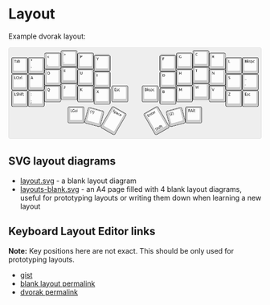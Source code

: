 # Layout

Example dvorak layout:

![Example dvorak layout](../images/layout/layout.png)

## SVG layout diagrams
 - [layout.svg](../images/layout/layout.svg) - a blank layout diagram
 - [layouts-blank.svg](../images/layout/layouts-blank.svg) - an A4 page filled with 4 blank layout diagrams,
   useful for prototyping layouts or writing them down when learning a new layout

## Keyboard Layout Editor links
**Note:** Key positions here are not exact. This should be only used for prototyping layouts.

 - [gist](http://www.keyboard-layout-editor.com/#/gists/9fd058138ca8fdef1ced3d48cb85c864)
 - [blank layout permalink](http://www.keyboard-layout-editor.com/##@@_x:3&a:7%3B&=&_x:7%3B&=%3B&@_y:-0.86&x:2%3B&=&_x:1%3B&=&_x:5%3B&=&_x:1%3B&=%3B&@_y:-0.8600000000000001&x:5%3B&=&_x:3%3B&=%3B&@_y:-0.8600000000000001%3B&=%3B&@_y:-1&x:1%3B&=%3B&@_y:-1&x:13%3B&=%3B&@_y:-1&x:14%3B&=%3B&@_y:-0.41999999999999993&x:3%3B&=&_x:7%3B&=%3B&@_y:-0.8600000000000001&x:2%3B&=&_x:1%3B&=&_x:5%3B&=&_x:1%3B&=%3B&@_y:-0.8599999999999997&x:5%3B&=&_x:3%3B&=%3B&@_y:-0.8600000000000003%3B&=&=&_x:11%3B&=&=%3B&@_y:-0.41999999999999993&x:3%3B&=&_x:7%3B&=%3B&@_y:-0.8599999999999999&x:2%3B&=&_x:1%3B&=&_x:1.08%3B&=&_x:0.8399999999999999%3B&=&_x:1.08%3B&=&_x:1%3B&=%3B&@_y:-0.8600000000000003&x:5%3B&=&_x:3%3B&=%3B&@_y:-0.8599999999999999%3B&=&=&_x:11%3B&=&=%3B&@_x:3.42%3B&=&_x:6.140000000000001%3B&=%3B&@_r:15&rx:5.06&ry:3.92&y:-0.3599999999999999&x:-0.5%3B&=%3B&@_r:30&rx:6.32&ry:4.06&y:-0.49999999999999956&x:-0.5&h:1.5%3B&=%3B&@_r:-30&rx:8.68&y:-0.49999999999999956&x:-0.5&h:1.5%3B&=%3B&@_r:-15&rx:9.94&ry:3.92&y:-0.3599999999999999&x:-0.5%3B&=)
 - [dvorak permalink](http://www.keyboard-layout-editor.com/##@_css=.keylabel%20%7B%0A%20%20%20%20font-family%2F:%20%22Roboto%22%2F%3B%0A%7D%3B&@_x:3%3B&=%3E%0A.&_x:7%3B&=C%3B&@_y:-0.86&x:2%3B&=%3C%0A,&_x:1%3B&=P&_x:5%3B&=G&_x:1%3B&=R%3B&@_y:-0.8600000000000001&x:5%3B&=Y&_x:3%3B&=F%3B&@_y:-0.8600000000000001%3B&=Tab%3B&@_y:-1&x:1%3B&=%22%0A'%3B&@_y:-1&x:13%3B&=L%3B&@_y:-1&x:14%3B&=Bkspc%3B&@_y:-0.41999999999999993&x:3%3B&=E&_x:7%3B&=T%3B&@_y:-0.8600000000000001&x:2%3B&=O&_x:1%3B&=U&_x:5%3B&=H&_x:1%3B&=N%3B&@_y:-0.8599999999999997&x:5%3B&=I&_x:3%3B&=D%3B&@_y:-0.8600000000000003%3B&=LCtrl&=A&_x:11%3B&=S&=%2F_%0A-%3B&@_y:-0.41999999999999993&x:3%3B&=J&_x:7%3B&=W%3B&@_y:-0.8599999999999999&x:2%3B&=Q&_x:1%3B&=K&_x:1.08%3B&=Esc&_x:0.8399999999999999%3B&=Bkspc&_x:1.08%3B&=M&_x:1%3B&=V%3B&@_y:-0.8600000000000003&x:5%3B&=X&_x:3%3B&=B%3B&@_y:-0.8599999999999999%3B&=LShift&=%2F:%0A%2F%3B&_x:11%3B&=Z&=Esc%3B&@_x:3.42%3B&=LGui&_x:6.140000000000001%3B&=RAlt%3B&@_r:15&rx:5.06&ry:3.92&y:-0.3599999999999999&x:-0.5%3B&=(1)%3B&@_r:30&rx:6.32&ry:4.06&y:-0.49999999999999956&x:-0.5&h:1.5%3B&=Space%3B&@_r:-30&rx:8.68&y:-0.49999999999999956&x:-0.5&h:1.5%3B&=Enter%0AShift%3B&@_r:-15&rx:9.94&ry:3.92&y:-0.3599999999999999&x:-0.5%3B&=(2))